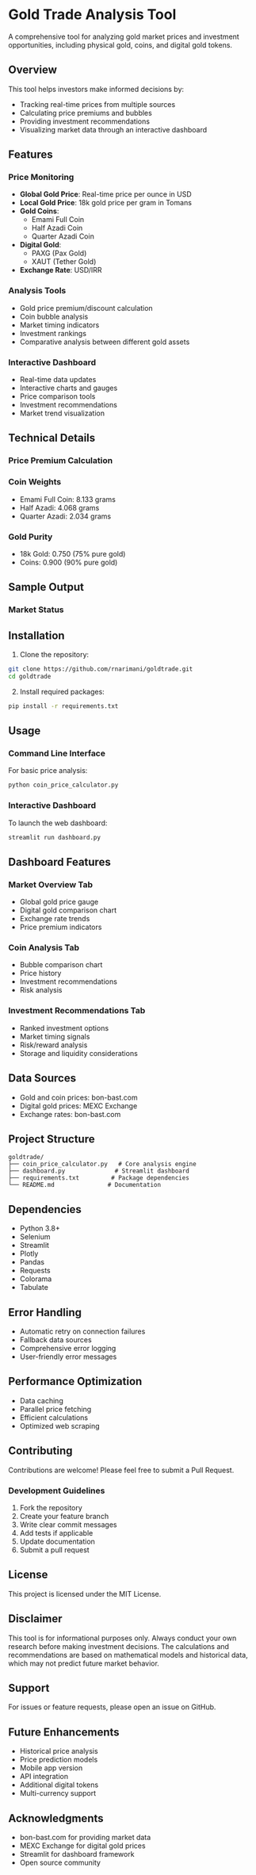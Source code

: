# Gold Trade Analysis Tool

A comprehensive tool for analyzing gold market prices and investment opportunities, including physical gold, coins, and digital gold tokens.

## Overview

This tool helps investors make informed decisions by:
- Tracking real-time prices from multiple sources
- Calculating price premiums and bubbles
- Providing investment recommendations
- Visualizing market data through an interactive dashboard

## Features

### Price Monitoring
- **Global Gold Price**: Real-time price per ounce in USD
- **Local Gold Price**: 18k gold price per gram in Tomans
- **Gold Coins**:
  - Emami Full Coin
  - Half Azadi Coin
  - Quarter Azadi Coin
- **Digital Gold**:
  - PAXG (Pax Gold)
  - XAUT (Tether Gold)
- **Exchange Rate**: USD/IRR

### Analysis Tools
- Gold price premium/discount calculation
- Coin bubble analysis
- Market timing indicators
- Investment rankings
- Comparative analysis between different gold assets

### Interactive Dashboard
- Real-time data updates
- Interactive charts and gauges
- Price comparison tools
- Investment recommendations
- Market trend visualization

## Technical Details

### Price Premium Calculation

### Coin Weights
- Emami Full Coin: 8.133 grams
- Half Azadi: 4.068 grams
- Quarter Azadi: 2.034 grams

### Gold Purity
- 18k Gold: 0.750 (75% pure gold)
- Coins: 0.900 (90% pure gold)

## Sample Output

### Market Status

## Installation

1. Clone the repository:
```bash
git clone https://github.com/rnarimani/goldtrade.git
cd goldtrade
```

2. Install required packages:
```bash
pip install -r requirements.txt
```

## Usage

### Command Line Interface
For basic price analysis:
```bash
python coin_price_calculator.py
```

### Interactive Dashboard
To launch the web dashboard:
```bash
streamlit run dashboard.py
```

## Dashboard Features

### Market Overview Tab
- Global gold price gauge
- Digital gold comparison chart
- Exchange rate trends
- Price premium indicators

### Coin Analysis Tab
- Bubble comparison chart
- Price history
- Investment recommendations
- Risk analysis

### Investment Recommendations Tab
- Ranked investment options
- Market timing signals
- Risk/reward analysis
- Storage and liquidity considerations

## Data Sources
- Gold and coin prices: bon-bast.com
- Digital gold prices: MEXC Exchange
- Exchange rates: bon-bast.com

## Project Structure
```
goldtrade/
├── coin_price_calculator.py   # Core analysis engine
├── dashboard.py              # Streamlit dashboard
├── requirements.txt         # Package dependencies
└── README.md               # Documentation
```

## Dependencies
- Python 3.8+
- Selenium
- Streamlit
- Plotly
- Pandas
- Requests
- Colorama
- Tabulate

## Error Handling
- Automatic retry on connection failures
- Fallback data sources
- Comprehensive error logging
- User-friendly error messages

## Performance Optimization
- Data caching
- Parallel price fetching
- Efficient calculations
- Optimized web scraping

## Contributing
Contributions are welcome! Please feel free to submit a Pull Request.

### Development Guidelines
1. Fork the repository
2. Create your feature branch
3. Write clear commit messages
4. Add tests if applicable
5. Update documentation
6. Submit a pull request

## License
This project is licensed under the MIT License.

## Disclaimer
This tool is for informational purposes only. Always conduct your own research before making investment decisions. The calculations and recommendations are based on mathematical models and historical data, which may not predict future market behavior.

## Support
For issues or feature requests, please open an issue on GitHub.

## Future Enhancements
- Historical price analysis
- Price prediction models
- Mobile app version
- API integration
- Additional digital tokens
- Multi-currency support

## Acknowledgments
- bon-bast.com for providing market data
- MEXC Exchange for digital gold prices
- Streamlit for dashboard framework
- Open source community